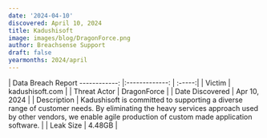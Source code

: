 ```yaml
---
date: '2024-04-10'
discovered: April 10, 2024
title: Kadushisoft
image: images/blog/DragonForce.png
author: Breachsense Support
draft: false
yearmonths: 2024/april
---
```



| Data Breach Report
------------:     |:-------------:    | :-----:|
| Victim      | kadushisoft.com      | 
| Threat Actor      | DragonForce      | 
| Date Discovered      | Apr 10, 2024      | 
| Description      | Kadushisoft is committed to supporting a diverse range of customer needs. By eliminating the heavy services approach used by other vendors, we enable agile production of custom made application software.      | 
| Leak Size      | 4.48GB      | 

